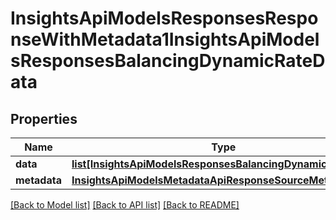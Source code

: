 # InsightsApiModelsResponsesResponseWithMetadata1InsightsApiModelsResponsesBalancingDynamicRateData

## Properties
Name | Type | Description | Notes
------------ | ------------- | ------------- | -------------
**data** | [**list[InsightsApiModelsResponsesBalancingDynamicRateData]**](InsightsApiModelsResponsesBalancingDynamicRateData.md) |  | [optional] 
**metadata** | [**InsightsApiModelsMetadataApiResponseSourceMetadata**](InsightsApiModelsMetadataApiResponseSourceMetadata.md) |  | [optional] 

[[Back to Model list]](../README.md#documentation-for-models) [[Back to API list]](../README.md#documentation-for-api-endpoints) [[Back to README]](../README.md)

